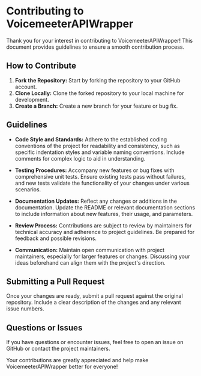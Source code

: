 # Contributing to VoicemeeterAPIWrapper
Thank you for your interest in contributing to VoicemeeterAPIWrapper! This document provides guidelines to ensure a smooth contribution process.

## How to Contribute
1. **Fork the Repository:** Start by forking the repository to your GitHub account.
1. **Clone Locally:** Clone the forked repository to your local machine for development.
1. **Create a Branch:** Create a new branch for your feature or bug fix.
## Guidelines
- **Code Style and Standards:** Adhere to the established coding conventions of the project for readability and consistency, such as specific indentation styles and variable naming conventions. Include comments for complex logic to aid in understanding.

- **Testing Procedures:** Accompany new features or bug fixes with comprehensive unit tests. Ensure existing tests pass without failures, and new tests validate the functionality of your changes under various scenarios.

- **Documentation Updates:** Reflect any changes or additions in the documentation. Update the README or relevant documentation sections to include information about new features, their usage, and parameters.

- **Review Process:** Contributions are subject to review by maintainers for technical accuracy and adherence to project guidelines. Be prepared for feedback and possible revisions.

- **Communication:** Maintain open communication with project maintainers, especially for larger features or changes. Discussing your ideas beforehand can align them with the project's direction.

## Submitting a Pull Request
Once your changes are ready, submit a pull request against the original repository. Include a clear description of the changes and any relevant issue numbers.

## Questions or Issues
If you have questions or encounter issues, feel free to open an issue on GitHub or contact the project maintainers.<br>

Your contributions are greatly appreciated and help make VoicemeeterAPIWrapper better for everyone!
